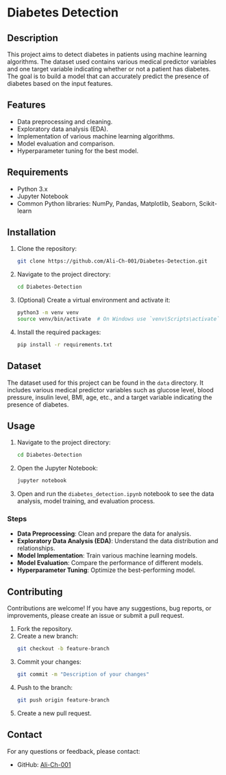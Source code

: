# Diabetes Detection

## Description
This project aims to detect diabetes in patients using machine learning algorithms. The dataset used contains various medical predictor variables and one target variable indicating whether or not a patient has diabetes. The goal is to build a model that can accurately predict the presence of diabetes based on the input features.

## Features
- Data preprocessing and cleaning.
- Exploratory data analysis (EDA).
- Implementation of various machine learning algorithms.
- Model evaluation and comparison.
- Hyperparameter tuning for the best model.

## Requirements
- Python 3.x
- Jupyter Notebook
- Common Python libraries: NumPy, Pandas, Matplotlib, Seaborn, Scikit-learn

## Installation
1. Clone the repository:
   ```bash
   git clone https://github.com/Ali-Ch-001/Diabetes-Detection.git
   ```
2. Navigate to the project directory:
   ```bash
   cd Diabetes-Detection
   ```
3. (Optional) Create a virtual environment and activate it:
   ```bash
   python3 -m venv venv
   source venv/bin/activate  # On Windows use `venv\Scripts\activate`
   ```
4. Install the required packages:
   ```bash
   pip install -r requirements.txt
   ```

## Dataset
The dataset used for this project can be found in the `data` directory. It includes various medical predictor variables such as glucose level, blood pressure, insulin level, BMI, age, etc., and a target variable indicating the presence of diabetes.

## Usage
1. Navigate to the project directory:
   ```bash
   cd Diabetes-Detection
   ```
2. Open the Jupyter Notebook:
   ```bash
   jupyter notebook
   ```
3. Open and run the `diabetes_detection.ipynb` notebook to see the data analysis, model training, and evaluation process.

### Steps
- **Data Preprocessing**: Clean and prepare the data for analysis.
- **Exploratory Data Analysis (EDA)**: Understand the data distribution and relationships.
- **Model Implementation**: Train various machine learning models.
- **Model Evaluation**: Compare the performance of different models.
- **Hyperparameter Tuning**: Optimize the best-performing model.

## Contributing
Contributions are welcome! If you have any suggestions, bug reports, or improvements, please create an issue or submit a pull request.

1. Fork the repository.
2. Create a new branch:
   ```bash
   git checkout -b feature-branch
   ```
3. Commit your changes:
   ```bash
   git commit -m "Description of your changes"
   ```
4. Push to the branch:
   ```bash
   git push origin feature-branch
   ```
5. Create a new pull request.

## Contact
For any questions or feedback, please contact:
- GitHub: [Ali-Ch-001](https://github.com/Ali-Ch-001)

